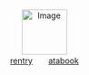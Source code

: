 　　　　　　　　 　　　　　　　　

　　　　　　　　 　
<p align="center">
  <img src="https://static.wikia.nocookie.net/freddy-fazbears-pizza/images/f/fa/FNaF2_-_Take_Cake_to_the_Children_%28Ni%C3%B1o_llorando%29.gif/revision/latest/scale-to-width/360?cb=20150117063601&path-prefix=es" alt="Image" width="80" height="80">
  <br>
  <a href="https://rentry.co/charlieemily">rentry</a>　　<a href="https://charlie.atabook.org">atabook</a>
</p>


　　　　　　　　 　　　　　　　　

　　　　　　　　 　　　　　　　　 　　　　　

